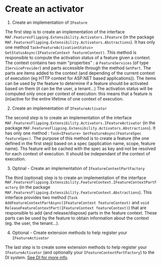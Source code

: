 # Create an activator
1. Create an implementation of `IFeature`

The first step is to create an implementation of  the interface `MAF.FeaturesFlipping.Extensibility.Activators.IFeature` (in the package `MAF.FeaturesFlipping.Extensibility.Activators.Abstractions`).
It has only one method `Task<FeatureActivationStatus> GetStatusAsync(IFeatureContext featureContext)`. This method is responsible to compute the activation status of a feature given a context.
The context contains two main "properties" : a `FeatureServices` (of type `IServiceProvider`) and parts accessible through the method `GetPart`. The parts are items added to the context (and depending of the current context of execution (eg HTTP context for ASP.NET based applications)).
The items can be used by the feature to determine if a feature should be activated based on them (it can be the user, a tenant...)
The activation status will be computed only once per context of execution: this means that a feature is (in)active for the entire lifetime of one context of execution.

2. Create an implementation of `IFeatureActivator`

The second step is to create an implementation of the interface `MAF.FeaturesFlipping.Extensibility.Activators.IFeatureActivator` (in the package `MAF.FeaturesFlipping.Extensibility.Activators.Abstractions`).
It has only one method : `Task<IFeature> GetFeatureAsync(FeatureSpec featureSpec)`.
The purpose of this method is to create a feature (the one defined in the first step) based on a spec (application name, scope, feature name).
Ths feature will be cached with the spec as key and not be resolved for each context of execution.
It should be independant of the context of execution.

3. Optinal - Create an implementation of `IFeatureContextPartFactory`

The third (optional) step is to create an implementation of the interface `MAF.FeaturesFlipping.Extensibility.FeatureContext.IFeatureContextPartFactory` (in the package `MAF.FeaturesFlipping.Extensibility.FeatureContext.Abstractions`).
This interface provides two method (`Task AddFeatureContextPartAsync(IFeatureContext featureContext)` and `void ReleaseFeatureContextPart(IFeatureContext featureContext)`) that are responsible to add (and release/dispose) parts in the feature context.
These parts can be used by the feature to obtain information about the context (eg. the user, the tenant...).

4. Optional - Create extension methods to help register your `IFeatureActivator`

The last step is to create some extension methods to help register your `IFeatureActivator` (and optionally your `IFeatureContextPartFactory`) to the DI system.
[See DI for more info](../dependencyinjection/index.md).